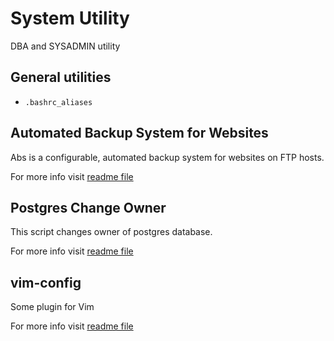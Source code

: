System Utility
==============

DBA and SYSADMIN utility

General utilities
-----------------

* `.bashrc_aliases`

Automated Backup System for Websites
------------------------------------

Abs is a configurable, automated backup system for websites on FTP hosts.

For more info visit [readme file](abs/README.md)

Postgres Change Owner
---------------------

This script changes owner of postgres database.

For more info visit [readme file](postgres-utilities/README.md#postgres-change-owner)


vim-config
----------

Some plugin for Vim

For more info visit [readme file](vim-config/README.md)
